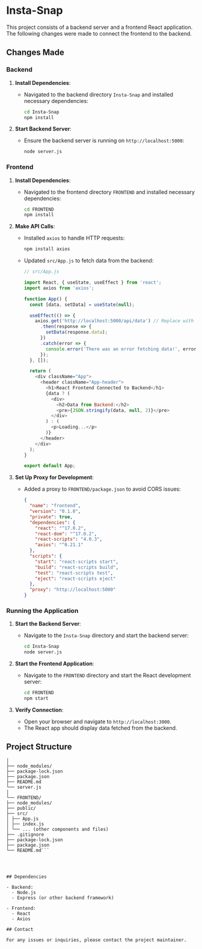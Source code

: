# Insta-Snap

This project consists of a backend server and a frontend React application. The following changes were made to connect the frontend to the backend.

## Changes Made

### Backend

1. **Install Dependencies**:
   - Navigated to the backend directory `Insta-Snap` and installed necessary dependencies:
     ```bash
     cd Insta-Snap
     npm install
     ```

2. **Start Backend Server**:
   - Ensure the backend server is running on `http://localhost:5000`:
     ```bash
     node server.js
     ```

### Frontend

1. **Install Dependencies**:
   - Navigated to the frontend directory `FRONTEND` and installed necessary dependencies:
     ```bash
     cd FRONTEND
     npm install
     ```

2. **Make API Calls**:
   - Installed `axios` to handle HTTP requests:
     ```bash
     npm install axios
     ```
   - Updated `src/App.js` to fetch data from the backend:
     ```javascript
     // src/App.js

     import React, { useState, useEffect } from 'react';
     import axios from 'axios';

     function App() {
       const [data, setData] = useState(null);

       useEffect(() => {
         axios.get('http://localhost:5000/api/data') // Replace with your backend endpoint
           .then(response => {
             setData(response.data);
           })
           .catch(error => {
             console.error('There was an error fetching data!', error);
           });
       }, []);

       return (
         <div className="App">
           <header className="App-header">
             <h1>React Frontend Connected to Backend</h1>
             {data ? (
               <div>
                 <h2>Data from Backend:</h2>
                 <pre>{JSON.stringify(data, null, 2)}</pre>
               </div>
             ) : (
               <p>Loading...</p>
             )}
           </header>
         </div>
       );
     }

     export default App;
     ```

3. **Set Up Proxy for Development**:
   - Added a proxy to `FRONTEND/package.json` to avoid CORS issues:
     ```json
     {
       "name": "frontend",
       "version": "0.1.0",
       "private": true,
       "dependencies": {
         "react": "^17.0.2",
         "react-dom": "^17.0.2",
         "react-scripts": "4.0.3",
         "axios": "^0.21.1"
       },
       "scripts": {
         "start": "react-scripts start",
         "build": "react-scripts build",
         "test": "react-scripts test",
         "eject": "react-scripts eject"
       },
       "proxy": "http://localhost:5000"
     }
     ```

### Running the Application

1. **Start the Backend Server**:
   - Navigate to the `Insta-Snap` directory and start the backend server:
     ```bash
     cd Insta-Snap
     node server.js
     ```

2. **Start the Frontend Application**:
   - Navigate to the `FRONTEND` directory and start the React development server:
     ```bash
     cd FRONTEND
     npm start
     ```

3. **Verify Connection**:
   - Open your browser and navigate to `http://localhost:3000`.
   - The React app should display data fetched from the backend.

## Project Structure

```Insta-Snap/
│
├── node_modules/
├── package-lock.json
├── package.json
├── README.md
└── server.js
│
└── FRONTEND/
├── node_modules/
├── public/
├── src/
│ ├── App.js
│ ├── index.js
│ └── ... (other components and files)
├── .gitignore
├── package-lock.json
├── package.json
└── README.md```




## Dependencies

- Backend:
  - Node.js
  - Express (or other backend framework)

- Frontend:
  - React
  - Axios

## Contact

For any issues or inquiries, please contact the project maintainer.

